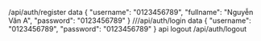 /api/auth/register data {
  "username": "0123456789",
  "fullname": "Nguyễn Văn A",
  "password": "0123456789"
}
///api/auth/login data
{
  "username": "0123456789",
  "password": "0123456789"
}
api logout /api/auth/logout